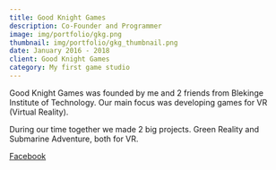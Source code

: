 ```yaml
---
title: Good Knight Games
description: Co-Founder and Programmer
image: img/portfolio/gkg.png
thumbnail: img/portfolio/gkg_thumbnail.png
date: January 2016 - 2018
client: Good Knight Games
category: My first game studio
---
```

Good Knight Games  was founded by me and 2 friends from Blekinge Institute of Technology. Our main focus was developing games for VR (Virtual Reality).

During our time together we made 2 big projects. Green Reality and Submarine Adventure, both for VR.

[Facebook](http://facebook.com/gkgStudio)